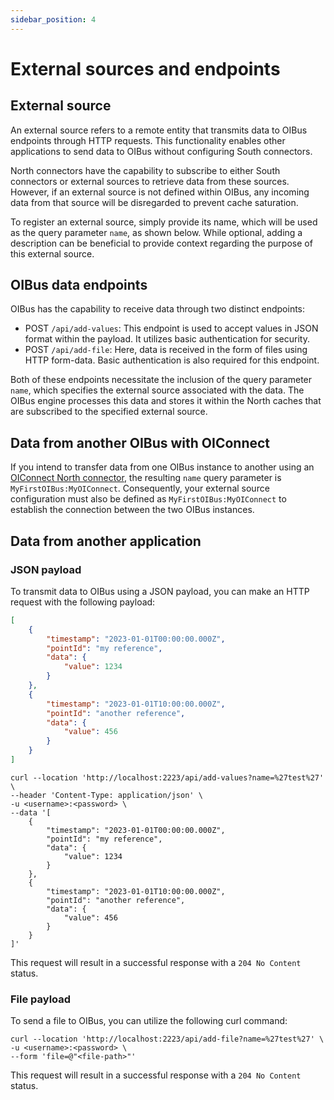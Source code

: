 ```yaml
---
sidebar_position: 4
---
```


# External sources and endpoints
## External source
An external source refers to a remote entity that transmits data to OIBus endpoints through HTTP requests. This functionality 
enables other applications to send data to OIBus without configuring South connectors.

North connectors have the capability to subscribe to either South connectors or external sources to retrieve data from 
these sources. However, if an external source is not defined within OIBus, any incoming data from that source will be 
disregarded to prevent cache saturation.

To register an external source, simply provide its name, which will be used as the query parameter `name`, as shown below. 
While optional, adding a description can be beneficial to provide context regarding the purpose of this external source.

## OIBus data endpoints
OIBus has the capability to receive data through two distinct endpoints:
- POST `/api/add-values`: This endpoint is used to accept values in JSON format within the payload. It utilizes basic authentication for security.
- POST `/api/add-file`: Here, data is received in the form of files using HTTP form-data. Basic authentication is also required for this endpoint.

Both of these endpoints necessitate the inclusion of the query parameter `name`, which specifies the external source 
associated with the data. The OIBus engine processes this data and stores it within the North caches that are subscribed 
to the specified external source.

## Data from another OIBus with OIConnect
If you intend to transfer data from one OIBus instance to another using an 
[OIConnect North connector](../../guide/north-connectors/oibus.md), the resulting `name` query parameter is `MyFirstOIBus:MyOIConnect`.
Consequently, your external source configuration must also be defined as `MyFirstOIBus:MyOIConnect` to establish the 
connection between the two OIBus instances.

## Data from another application
### JSON payload
To transmit data to OIBus using a JSON payload, you can make an HTTP request with the following payload:
```json title=Payload example
[
    {
        "timestamp": "2023-01-01T00:00:00.000Z",
        "pointId": "my reference",
        "data": {
            "value": 1234
        }
    },
    {
        "timestamp": "2023-01-01T10:00:00.000Z",
        "pointId": "another reference",
        "data": {
            "value": 456
        }
    }
]
```

```curl title="curl command"
curl --location 'http://localhost:2223/api/add-values?name=%27test%27' \
--header 'Content-Type: application/json' \
-u <username>:<password> \
--data '[
    {
        "timestamp": "2023-01-01T00:00:00.000Z",
        "pointId": "my reference",
        "data": {
            "value": 1234
        }
    },
    {
        "timestamp": "2023-01-01T10:00:00.000Z",
        "pointId": "another reference",
        "data": {
            "value": 456
        }
    }
]'
```

This request will result in a successful response with a `204 No Content` status.

### File payload
To send a file to OIBus, you can utilize the following curl command:
```curl title="curl command"
curl --location 'http://localhost:2223/api/add-file?name=%27test%27' \
-u <username>:<password> \
--form 'file=@"<file-path>"'
```

This request will result in a successful response with a `204 No Content` status.
